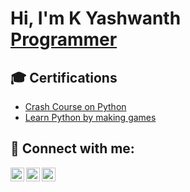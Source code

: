 <h1>Hi, I'm K Yashwanth <br/><a href="https://github.com/Yashwanss">Programmer</a>


<h2>🎓 Certifications</h2>

 - [Crash Course on Python](https://coursera.org/share/ef834e9151aa46b3ac2c606c2c44b9b5)
 - [Learn Python by making games](https://www.udemy.com/certificate/UC-69fab876-252e-481c-8f52-8cb326fb1df9/)

<h2> 🤳 Connect with me:</h2>

[<img align="left" alt="Yashwanth K | discord" width="22px" src="https://cdn.jsdelivr.net/npm/simple-icons@v3/icons/discord.svg" />][Discord]
[<img align="left" alt="Yashwanth K | Instagram" width="22px" src="https://cdn.jsdelivr.net/npm/simple-icons@v3/icons/instagram.svg" />][instagram]
[<img align="left" alt="Yashwanth K | linkedin" width="22px" src="https://cdn.jsdelivr.net/npm/simple-icons@v3/icons/linkedin.svg" />][linkedin]

[Discord]: https://discordapp.com/users/Yashwanss/
[instagram]: https://www.instagram.com/kyashwanth11/
[linkedin]: https://www.linkedin.com/in/yashwanth-k-05998731b/

<!--

-->
